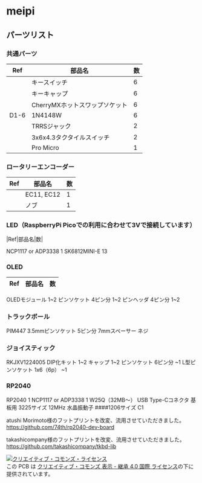# meipi

## パーツリスト

### 共通パーツ
|Ref|部品名|数|
|-|-|-|
||キースイッチ|6|
||キーキャップ|6|
||CherryMXホットスワップソケット|6|
|D1-6|1N4148W|6|
||TRRSジャック|2|
||3x6x4.3タクタイルスイッチ|2|
||Pro Micro|1|

### ロータリーエンコーダー
|Ref|部品名|数|
|-|-|-|
||EC11, EC12|1|
||ノブ|1|

### LED（RaspberryPi Picoでの利用に合わせて3Vで接続しています）
|Ref|部品名|数|



NCP1117 or ADP3338 1
SK6812MINI-E 13

### OLED
|Ref|部品名|数|
|-|-|-|
OLEDモジュール 1~2
ピンソケット 4ピン分  1~2
ピンヘッダ 4ピン分 1~2

### トラックボール
PIM447
3.5mmピンソケット 5ピン分
7mmスペーサー
ネジ

### ジョイスティック
RKJXV1224005 DIP化キット 1~2
キャップ 1~2
ピンソケット 6ピン分 ~1
L型ピンソケット 1x6（6p） ~1

### RP2040
RP2040 1
NCP1117 or ADP3338 1
W25Q（32MB〜）
USB Type-Cコネクタ 基板用
3225サイズ 12MHz 水晶振動子
####1206サイズ
C1




atushi Morimoto様のフットプリントを改変、流用させていただきました。  
https://github.com/74th/rp2040-dev-board

takashicompany様のフットプリントを改変、流用させていただきました。  
https://github.com/takashicompany/tkbd-lib  
  
<a rel="license" href="http://creativecommons.org/licenses/by-sa/4.0/"><img alt="クリエイティブ・コモンズ・ライセンス" style="border-width:0" src="https://i.creativecommons.org/l/by-sa/4.0/88x31.png" /></a><br />この PCB は <a rel="license" href="http://creativecommons.org/licenses/by-sa/4.0/">クリエイティブ・コモンズ 表示 - 継承 4.0 国際 ライセンス</a>の下に提供されています。
  
